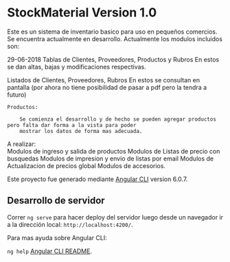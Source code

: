 # StockMaterial Version 1.0

Este es un sistema de inventario basico para uso en pequeños comercios.  Se encuentra actualmente en desarrollo. Actualmente los modulos incluidos son:


29-06-2018 
Tablas de Clientes, Proveedores, Productos y Rubros
    En estos se dan altas, bajas y modificaciones respectivas.

Listados de Clientes, Proveedores, Rubros
    En estos se consultan en pantalla (por ahora no tiene posibilidad de pasar a pdf pero la tendra a futuro)

    Productos:

        Se comienza el desarrollo y de hecho se pueden agregar productos pero falta dar forma a la vista para poder
        mostrar los datos de forma mas adecuada.

A realizar:         
    Modulos de ingreso y salida de productos
    Modulos de Listas de precio con busquedas
    Modulos de impresion y envio de listas por email
    Modulos de Actualizacion de precios global
    Modulos de accesorios.

    
Este proyecto fue generado mediante [Angular CLI](https://github.com/angular/angular-cli) version 6.0.7.

## Desarrollo de servidor

Correr `ng serve` para hacer deploy del servidor luego desde un navegador ir a la dirección local: `http://localhost:4200/`. 

Para mas ayuda sobre Angular CLI:

 `ng help` 
 [Angular CLI README](https://github.com/angular/angular-cli/blob/master/README.md).
